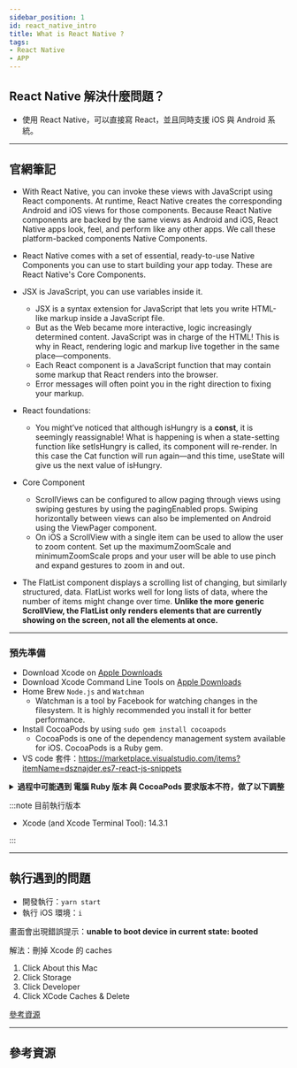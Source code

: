 ```yaml
---
sidebar_position: 1
id: react_native_intro
title: What is React Native ?
tags:
- React Native
- APP
---
```


## React Native 解決什麼問題？

- 使用 React Native，可以直接寫 React，並且同時支援 iOS 與 Android 系統。

---

## 官網筆記

- With React Native, you can invoke these views with JavaScript using React components. At runtime, React Native creates the corresponding Android and iOS views for those components. Because React Native components are backed by the same views as Android and iOS, React Native apps look, feel, and perform like any other apps. We call these platform-backed components Native Components.

- React Native comes with a set of essential, ready-to-use Native Components you can use to start building your app today. These are React Native's Core Components.

- JSX is JavaScript, you can use variables inside it.
    - JSX is a syntax extension for JavaScript that lets you write HTML-like markup inside a JavaScript file. 
    - But as the Web became more interactive, logic increasingly determined content. JavaScript was in charge of the HTML! This is why in React, rendering logic and markup live together in the same place—components.
    - Each React component is a JavaScript function that may contain some markup that React renders into the browser.
    - Error messages will often point you in the right direction to fixing your markup.
- React foundations:
    - You might’ve noticed that although isHungry is a **const**, it is seemingly reassignable! What is happening is when a state-setting function like setIsHungry is called, its component will re-render. In this case the Cat function will run again—and this time, useState will give us the next value of isHungry.

- Core Component
    - ScrollViews can be configured to allow paging through views using swiping gestures by using the pagingEnabled props. Swiping horizontally between views can also be implemented on Android using the ViewPager component.
    - On iOS a ScrollView with a single item can be used to allow the user to zoom content. Set up the maximumZoomScale and minimumZoomScale props and your user will be able to use pinch and expand gestures to zoom in and out.
- The FlatList component displays a scrolling list of changing, but similarly structured, data. FlatList works well for long lists of data, where the number of items might change over time. **Unlike the more generic ScrollView, the FlatList only renders elements that are currently showing on the screen, not all the elements at once.**


---

### 預先準備
- Download Xcode on [Apple Downloads](https://developer.apple.com/downloads)
- Download Xcode Command Line Tools on [Apple Downloads](https://developer.apple.com/downloads)
- Home Brew `Node.js` and `Watchman`
    - Watchman is a tool by Facebook for watching changes in the filesystem. It is highly recommended you install it for better performance.
- Install CocoaPods by using `sudo gem install cocoapods`
    - CocoaPods is one of the dependency management system available for iOS. CocoaPods is a Ruby gem.
- VS code 套件：https://marketplace.visualstudio.com/items?itemName=dsznajder.es7-react-js-snippets

<details>
  <summary>
    <strong>過程中可能遇到 電腦 Ruby 版本 與 CocoaPods 要求版本不符，做了以下調整</strong>  
  </summary>

- 安裝 CocoaPods 遇到的錯誤訊息：目前電腦的 Ruby 版本 與 CocoaPods 要求版本不符。

```
sudo gem install cocoapods 
ERROR:  Error installing cocoapods:
	The last version of activesupport (>= 5.0, < 8) to support your Ruby & RubyGems was 6.1.7.6. Try installing it with `gem install activesupport -v 6.1.7.6` and then running the current command again
	activesupport requires Ruby version >= 2.7.0. The current ruby version is 2.6.10.210.
```

- 開啟終端機，確認 ruby 版本
```
ruby -v

ruby 2.6.10p210 (2022-04-12 revision 67958) [universal.x86_64-darwin22]
```

- 使用 Home Brew 安裝 `rbenv` : 管理 Ruby 版本工具

```
# 安装 rbenv（如果尚未安装）
brew install rbenv

# 初始化 rbenv
rbenv init

# 安装所需的 Ruby 版本（例如 2.7.4）
rbenv install 2.7.4

# 设置全局 Ruby 版本
rbenv global 2.7.4
```

- 開啟終端機，確認 ruby 版本 與 rbenv 目前全域預設版本
```
ruby -v

ruby 2.6.10p210 (2022-04-12 revision 67958) [universal.x86_64-darwin22]

rbenv versions
  system
* 3.2.2 (set by /Users/chenhuizhen/.rbenv/version)
```

- 兩者不匹配，更新 ~/.zshrc 內 `PATH` 變量
1. 先將 ~/.zshrc 進行備份：
```
# copy ~/.zshrc 的內容，新建一個備份文件叫 ~/.zshrc_backup
cp ~/.zshrc ~/.zshrc_backup
```

2. 檢查備份文件是否備份成功：
```
ls ~/.zshrc_backup

# 顯示文件路徑位置： /Users/chenhuizhen/.zshrc_backup
```

```
cat ~/.zshrc_backup

# 顯示文件內容： 
export NVM_DIR="$HOME/.nvm"
[ -s "/usr/local/opt/nvm/nvm.sh" ] && . "/usr/local/opt/nvm/nvm.sh"
[ -s "/usr/local/opt/nvm/etc/bash_completion.d/nvm" ] && . "/usr/local/opt/nvm/etc/bash_completion.d/nvm"
export PATH="$HOME/.yarn/bin:$HOME/.config/yarn/global/node_modules/.bin:$PATH"
```

3. 回來 ~/.zshrc 修改 PATH 變量：
```
# 使用 vim 文本編輯
vim ~/.zshrc

# 輸入 i 執行編輯插入內容
if which rbenv > /dev/null; then eval "$(rbenv init -)"; fi
    # which rbenv : rbenv 的路徑位置，如果有代表 rbenv 存在
    # 條件符合，執行 rbenv init - 初始化加載

# 點擊 Esc 離開編輯模式
# 輸入 :wq 保存並離開 vim

```

4. 重新執行 ~/.zshrc
```
# 執行(重新加載) ~/.zshrc

source ~/.zshrc

```

5. 確認 ruby 版本 與 rbenv 目前全域預設版本。

</details>

:::note 目前執行版本

- Xcode (and Xcode Terminal Tool): 14.3.1



:::

---

## 執行遇到的問題

- 開發執行：`yarn start`
- 執行 iOS 環境：`i`

畫面會出現錯誤提示：**unable to boot device in current state: booted**

解法：刪掉 Xcode 的 caches
1. Click About this Mac
2. Click Storage
3. Click Developer
4. Click XCode Caches & Delete

[參考資源](https://stackoverflow.com/questions/72229589/flutter-xcode-error-unable-to-boot-the-simulator)

---



## 參考資源

